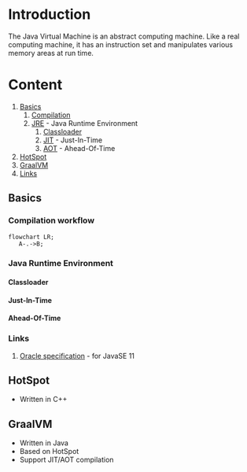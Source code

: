 # Introduction
The Java Virtual Machine is an abstract computing machine. 
Like a real computing machine, it has an instruction set and 
manipulates various memory areas at run time.

# Content
1. [Basics](#basics)
   1. [Compilation](#compilation-workflow)
   2. [JRE](#java-runtime-environment) - Java Runtime Environment
      1. [Classloader](#classloader)
      2. [JIT](#just-in-time) - Just-In-Time
      3. [AOT](#ahead-of-time) - Ahead-Of-Time
2. [HotSpot](#hotspot)
3. [GraalVM](#graalvm)
4. [Links](#links)

## Basics
### Compilation workflow
```mermaid
flowchart LR;
   A-.->B;
```
### Java Runtime Environment
#### Classloader
#### Just-In-Time
#### Ahead-Of-Time
### Links
1. [Oracle specification](https://docs.oracle.com/javase/specs/jvms/se11/html/index.html) - for JavaSE 11

## HotSpot
- Written in С++

## GraalVM
- Written in Java
- Based on HotSpot
- Support JIT/AOT compilation